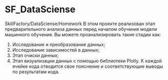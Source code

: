 # SF_DataSciense
SkillFactory/DataSciense/Homework
В этом проекте реализован этап предварительного анализа данных перед началом обучения модели машинного обучения.
Вы можете проанализировать такие стадии как:
1) Исследование и преобразование данных;
2) Исследование зависимостей в данных;
3) Этап очиски данных;
4) Этап визуализации данных с помощью библиотеки Plotly.
К каждой ячейке кода отводится свое пояснение и соответствующие выводы по результатам кода.  
